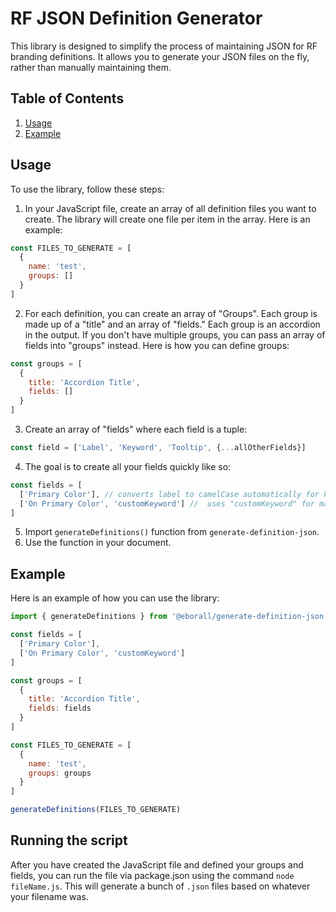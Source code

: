 # RF JSON Definition Generator
This library is designed to simplify the process of maintaining JSON for RF branding definitions. It allows you to generate your JSON files on the fly, rather than manually maintaining them.

## Table of Contents

1. [Usage](#usage)
2. [Example](#example)


## Usage

To use the library, follow these steps:

1. In your JavaScript file, create an array of all definition files you want to create. The library will create one file per item in the array. Here is an example:

```js
const FILES_TO_GENERATE = [
  {
    name: 'test',
    groups: []
  }
]
```
2. For each definition, you can create an array of "Groups". Each group is made up of a "title" and an array of "fields." Each group is an accordion in the output. If you don't have multiple groups, you can pass an array of fields into "groups" instead. Here is how you can define groups:

```js
const groups = [
  {
    title: 'Accordion Title',
    fields: []
  }
]
```
3. Create an array of "fields" where each field is a tuple:

```js
const field = ['Label', 'Keyword', 'Tooltip', {...allOtherFields}] 
```
4. The goal is to create all your fields quickly like so:

```js
const fields = [
  ['Primary Color'], // converts label to camelCase automatically for keyword ([%primaryColor%])
  ['On Primary Color', 'customKeyword'] //  uses "customKeyword" for manual keyword
] 
```
5. Import `generateDefinitions()` function from `generate-definition-json`.
6. Use the function in your document.

## Example

Here is an example of how you can use the library:

```js
import { generateDefinitions } from '@eborall/generate-definition-json'

const fields = [
  ['Primary Color'], 
  ['On Primary Color', 'customKeyword']
]

const groups = [
  {
    title: 'Accordion Title',
    fields: fields
  }
]

const FILES_TO_GENERATE = [
  {
    name: 'test',
    groups: groups
  }
]

generateDefinitions(FILES_TO_GENERATE)
```

## Running the script

After you have created the JavaScript file and defined your groups and fields, you can run the file via package.json using the command `node fileName.js`. This will generate a bunch of `.json` files based on whatever your filename was.
